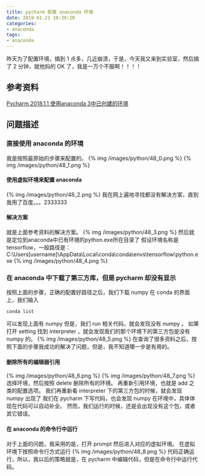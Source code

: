 ```yaml
---
title: pycharm 配置 anaconda 环境
date: 2019-01-21 10:39:20
categories:
- anaconda
tags:
- anaconda
---
```

昨天为了配置环境，搞到 1 点多，几近崩溃，于是，今天我又来到实验室，然后搞了 2 分钟，就他妈的 OK 了，我是一万个不服啊！！！！
<!-- more -->
## 参考资料
[Pycharm 2018.1.1 使用anaconda 3中已创建的环境](https://blog.csdn.net/anjingshen/article/details/80038316)
## 问题描述
### 直接使用 anaconda 的环境
我是按照最原始的步骤来配置的。
{% img /images/python/48_0.png %}
{% img /images/python/48_1.png %}
#### 使用虚拟环境来配置 anaconda
{% img /images/python/48_2.png %}
我在网上遍地寻找都没有解决方案，直到我用了百度。。。2333333
#### 解决方案
就是上面参考资料的解决方案。
{% img /images/python/48_3.png %}
然后就是定位到anaconda中已有环境的python.exe所在目录了
假设环境名称是tensorflow，一般路径是：
C:\Users\[username]\AppData\Local\conda\conda\envs\tensorflow\python.exe
{% img /images/python/48_4.png %}
### 在 anaconda 中下载了第三方库，但是 pycharm 却没有显示
按照上面的步骤，正确的配置好路径之后，我们下载 numpy 
在 conda 的界面上，我们输入

	conda list
	
可以发现上面有 numpy
但是，我们 run 相关代码，就会发现没有 numpy 。
如果打开 setting 找到 interpreter ，就会发现我们的那个环境下的第三方包是没有 numpy 的。
{% img /images/python/48_5.png %}
在查询了很多资料之后，按照下面的步骤我成功的解决了问题，但是，我不知道哪一步是有用的。
#### 删除所有的编辑器引用
{% img /images/python/48_6.png %}
{% img /images/python/48_7.png %}
选择环境，然后按照 delete 删除所有的环境。
再重新引用环境，也就是 add 之类的配置选项。
我们再重新看 interpreter 下的第三方包的时候，就会发现 numpy 出现了
我们在 pycharm 下写代码，也会发现 numpy 在环境中，具体体现在代码可以自动补全。
然而，我们运行的时候，还是会出现没有这个包，或者其它错误。
#### 在 anaconda 的命令行中运行
对于上面的问题，我采用的是，打开 prompt 然后进入对应的虚拟环境。
在虚拟环境下按照命令行方式运行
{% img /images/python/48_8.png %}
代码正确运行，所以，我以后的策略就是，在 pycharm 中编辑代码，但是在命令行中运行代码。








